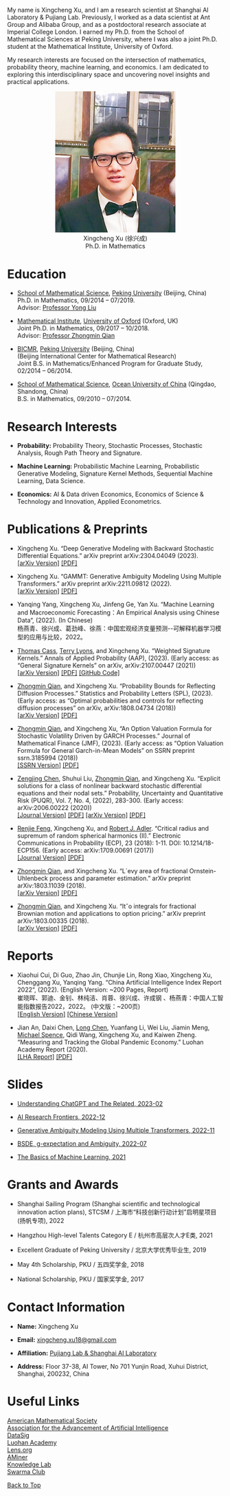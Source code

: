<a name="top"></a>
<!-- 注释
<span style="font-size:2em;text-align:center;display:block;">
[[**Home**](https://xingchengxu.github.io/)] 
[[**Research**](https://xingchengxu.github.io/Publications/)] 
[[**Contact**](https://xingchengxu.github.io/Contact/)]
</span>
-->

My name is Xingcheng Xu, and I am a research scientist at Shanghai AI Laboratory & Pujiang Lab. Previously, I worked as a data scientist at Ant Group and Alibaba Group, and as a postdoctoral research associate at Imperial College London. I earned my Ph.D. from the School of Mathematical Sciences at Peking University, where I was also a joint Ph.D. student at the Mathematical Institute, University of Oxford.

My research interests are focused on the intersection of mathematics, probability theory, machine learning, and economics. I am dedicated to exploring this interdisciplinary space and uncovering novel insights and practical applications.

<div align=center><img src="/IMG/Xingcheng-Xu-Photo.jpg" width="280" /></div>
<div align="center">Xingcheng Xu (徐兴成)<br> Ph.D. in Mathematics </div>

<a name="ZSHvN"></a>
# Education
* <a href="http://english.math.pku.edu.cn/" title="School of Mathematical Science" target="_blank">School of Mathematical Science</a>, <a href="https://english.pku.edu.cn/" title="Peking University" target="_blank">Peking University</a> (Beijing, China)<br />Ph.D. in Mathematics, 09/2014 – 07/2019.<br />Advisor: <a href="https://www.math.pku.edu.cn/teachers/liuyong/eindex.html" title="Professor Yong Liu" target="_blank">Professor Yong Liu</a>

* <a href="https://www.maths.ox.ac.uk/" title="Mathematical Institute" target="_blank">Mathematical Institute</a>, <a href="https://www.ox.ac.uk/" title="University of Oxford" target="_blank">University of Oxford</a> (Oxford, UK)<br />Joint Ph.D. in Mathematics, 09/2017 – 10/2018.<br />Advisor: <a href="https://www.maths.ox.ac.uk/people/zhongmin.qian" title="Professor Zhongmin Qian" target="_blank">Professor Zhongmin Qian</a>

* <a href="https://bicmr.pku.edu.cn/" title="BICMR" target="_blank">BICMR</a>, <a href="https://english.pku.edu.cn/" title="Peking University" target="_blank">Peking University</a> (Beijing, China)<br />(Beijing International Center for Mathematical Research)<br />Joint B.S. in Mathematics/Enhanced Program for Graduate Study, 02/2014 – 06/2014.

* <a href="http://eweb.ouc.edu.cn/ms/" title="School of Mathematical Science" target="_blank">School of Mathematical Science</a>, <a href="http://eweb.ouc.edu.cn/" title="Ocean University of China" target="_blank">Ocean University of China</a> (Qingdao, Shandong, China)<br />B.S. in Mathematics, 09/2010 – 07/2014.
<a name="LxM8F"></a>

# Research Interests
* **Probability:** Probability Theory, Stochastic Processes, Stochastic Analysis, Rough Path Theory and Signature.

* **Machine Learning:** Probabilistic Machine Learning, Probabilistic Generative Modeling, Signature Kernel Methods, Sequential Machine Learning, Data Science.

* **Economics:** AI & Data driven Economics, Economics of Science & Technology and Innovation, Applied Econometrics.
<a name="saCl1"></a>

# Publications & Preprints
* Xingcheng Xu. “Deep Generative Modeling with Backward Stochastic Differential Equations.” arXiv preprint arXiv:2304.04049 (2023).<br /><a href="https://arxiv.org/abs/2304.04049" title="[arXiv Version]" target="_blank">[arXiv Version]</a> <a href="https://arxiv.org/pdf/2304.04049.pdf" title="[PDF]" target="_blank">[PDF]</a>

* Xingcheng Xu. “GAMMT: Generative Ambiguity Modeling Using Multiple Transformers.” arXiv preprint arXiv:2211.09812 (2022).<br /><a href="https://arxiv.org/abs/2211.09812v2" title="[arXiv Version]" target="_blank">[arXiv Version]</a> <a href="https://arxiv.org/pdf/2211.09812v2.pdf" title="[PDF]" target="_blank">[PDF]</a>

* Yanqing Yang, Xingcheng Xu, Jinfeng Ge, Yan Xu. “Machine Learning and Macroeconomic Forecasting：An Empirical Analysis using Chinese Data“, (2022). (In Chinese)<br />
杨燕青、徐兴成、葛劲峰、徐燕：中国宏观经济变量预测--可解释机器学习模型的应用与比较，2022。

* <a href="https://www.imperial.ac.uk/people/thomas.cass" title="Thomas Cass" target="_blank">Thomas Cass</a>, <a href="https://www.maths.ox.ac.uk/people/terry.lyons" title="Terry Lyons" target="_blank">Terry Lyons</a>, and Xingcheng Xu. “Weighted Signature Kernels.” Annals of Applied Probability (AAP), (2023). (Early access: as “General Signature Kernels” on arXiv, arXiv:2107.00447 (2021)) <br /><a href="https://arxiv.org/abs/2107.00447" title="[arXiv Version]" target="_blank">[arXiv Version]</a> <a href="https://arxiv.org/pdf/2107.00447.pdf" title="[PDF]" target="_blank">[PDF]</a> <a href="https://github.com/xingchengxu/WSigKernel" title="[GitHub Code]" target="_blank">[GitHub Code]</a>

* <a href="https://www.maths.ox.ac.uk/people/zhongmin.qian" title="Zhongmin Qian" target="_blank">Zhongmin Qian</a>, and Xingcheng Xu. “Probability Bounds for Reflecting Diffusion Processes.” Statistics and Probability Letters (SPL), (2023). (Early access: as “Optimal probabilities and controls for reflecting diffusion processes” on arXiv, arXiv:1808.04734 (2018)) <br /><a href="https://arxiv.org/abs/1808.04734" title="[arXiv Version]" target="_blank">[arXiv Version]</a> <a href="https://arxiv.org/pdf/1808.04734.pdf" title="[PDF]" target="_blank">[PDF]</a>

* <a href="https://www.maths.ox.ac.uk/people/zhongmin.qian" title="Zhongmin Qian" target="_blank">Zhongmin Qian</a>, and Xingcheng Xu, “An Option Valuation Formula for Stochastic Volatility Driven by GARCH Processes.” Journal of Mathematical Finance (JMF), (2023). (Early access: as “Option Valuation Formula for General Garch-in-Mean Models” on SSRN preprint ssrn.3185994 (2018))<br /><a href="http://dx.doi.org/10.2139/ssrn.3185994" title="[SSRN Version]" target="_blank">[SSRN Version]</a> <a href="https://deliverypdf.ssrn.com/delivery.php?ID=033064094066086091107093122079077125028059005053019029122064111125113101107003080100056013012059041007046066097114079119021031112048062045006097006115118111109027079022001018105104072092090119008097065089114006025100022122022083001110127125011003082009&EXT=pdf&INDEX=TRUE" title="[PDF]" target="_blank">[PDF]</a>

* <a href="http://en.mis.sdu.edu.cn/People/Dinstinct_Scholars/Cheung_Kong_Scholar/Zengjing_CHEN/Basic_Information.htm" title="Zengjing Chen" target="_blank">Zengjing Chen</a>, Shuhui Liu, <a href="https://www.maths.ox.ac.uk/people/zhongmin.qian" title="Zhongmin Qian" target="_blank">Zhongmin Qian</a>, and Xingcheng Xu. “Explicit solutions for a class of nonlinear backward stochastic differential equations and their nodal sets.” Probability, Uncertainty and Quantitative Risk (PUQR), Vol. 7, No. 4, (2022), 283-300. (Early access: arXiv:2006.00222 (2020)) <br /><a href="https://www.aimsciences.org/article/doi/10.3934/puqr.2022017" title="[Journal Version]" target="_blank">[Journal Version]</a> <a href="https://www.aimsciences.org/article/doi/10.3934/puqr.2022017" title="[PDF]" target="_blank">[PDF]</a> <a href="https://arxiv.org/abs/2006.00222" title="[arXiv Version]" target="_blank">[arXiv Version]</a> <a href="https://arxiv.org/pdf/2006.00222.pdf" title="[PDF]" target="_blank">[PDF]</a>

* <a href="https://scholar.google.com/citations?user=VHndXCgAAAAJ&hl=zh-CN&oi=sra" title="Renjie Feng" target="_blank">Renjie Feng</a>, Xingcheng Xu, and <a href="https://robert.net.technion.ac.il/" title="Robert J. Adler" target="_blank">Robert J. Adler</a>. “Critical radius and supremum of random spherical harmonics (II).” Electronic Communications in Probability (ECP), 23 (2018): 1-11. DOI: 10.1214/18-ECP156. (Early access: arXiv:1709.00691 (2017))<br /><a href="https://projecteuclid.org/journals/electronic-communications-in-probability/volume-23/issue-none/Critical-radius-and-supremum-of-random-spherical-harmonics-II/10.1214/18-ECP156.full" title="[Journal Version]" target="_blank">[Journal Version]</a> <a href="https://arxiv.org/pdf/1709.00691.pdf" title="[PDF]" target="_blank">[PDF]</a>

* <a href="https://www.maths.ox.ac.uk/people/zhongmin.qian" title="Zhongmin Qian" target="_blank">Zhongmin Qian</a>, and Xingcheng Xu. “L´evy area of fractional Ornstein-Uhlenbeck process and parameter estimation.” arXiv preprint arXiv:1803.11039 (2018).<br /><a href="https://arxiv.org/abs/1803.11039" title="[arXiv Version]" target="_blank">[arXiv Version]</a> <a href="https://arxiv.org/pdf/1803.11039.pdf" title="[PDF]" target="_blank">[PDF]</a>

* <a href="https://www.maths.ox.ac.uk/people/zhongmin.qian" title="Zhongmin Qian" target="_blank">Zhongmin Qian</a>, and Xingcheng Xu. “Itˆo integrals for fractional Brownian motion and applications to option pricing.” arXiv preprint arXiv:1803.00335 (2018).<br /><a href="https://arxiv.org/abs/1803.00335" title="[arXiv Version]" target="_blank">[arXiv Version]</a> <a href="https://arxiv.org/pdf/1803.00335.pdf" title="[PDF]" target="_blank">[PDF]</a>

# Reports
* Xiaohui Cui, Di Guo, Zhao Jin, Chunjie Lin, Rong Xiao, Xingcheng Xu, Chenggang Xu, Yanqing Yang. “China Artificial Intelligence Index Report 2022“, (2022). (English Version: ~200 Pages, Report)<br />
崔晓晖、郭迪、金钊、林纯洁、肖蓉、徐兴成、许成钢 、杨燕青：中国人工智能指数报告2022，2022。 (中文版：~200页)<br />
<a href="https://xingchengxu.github.io/Publications/CAI2022-en.pdf" title="[English Version]" target="_blank">[English Version]</a> 
<a href="https://xingchengxu.github.io/Publications/CAI2022-cn.pdf" title="[Chinese Version]" target="_blank">[Chinese Version]</a>

* Jian An, Daixi Chen, <a href="https://www.luohanacademy.com/" title="Long Chen" target="_blank">Long Chen</a>, Yuanfang Li, Wei Liu, Jiamin Meng, <a href="https://www.gsb.stanford.edu/faculty-research/faculty/michael-spence" title="Michael Spence" target="_blank">Michael Spence</a>, Qidi Wang, Xingcheng Xu, and Kaiwen Zheng. “Measuring and Tracking the Global Pandemic Economy.” Luohan Academy Report (2020).<br /><a href="https://www.luohanacademy.com/research/reports/c68760b337b86d21" title="[LHA Report]" target="_blank">[LHA Report]</a> <a href="https://gw.alipayobjects.com/os/bmw-prod/6498ef8e-407d-4977-9dda-93ddeb73b37a.pdf" title="[PDF]" target="_blank">[PDF]</a>

# Slides
* <a href="https://xingchengxu.github.io/Slides/ChatGPT-Understanding-2023-XU.pdf" title="Understanding ChatGPT and The Related, 2023-02" target="_blank">Understanding ChatGPT and The Related, 2023-02</a>

* <a href="https://xingchengxu.github.io/Slides/AI-Frontiers-2022-XU.pdf" title="AI Research Frontiers, 2022-12" target="_blank">AI Research Frontiers, 2022-12</a>

* <a href="https://xingchengxu.github.io/Slides/AmbiguityTransformer-2022-XU.pdf" title="Generative Ambiguity Modeling Using Multiple Transformers, 2022-11" target="_blank">Generative Ambiguity Modeling Using Multiple Transformers, 2022-11</a>

* <a href="https://xingchengxu.github.io/Slides/BSDE-Ambiguity-2022-XU.pdf" title="BSDE, g-expectation and Ambiguity, 2022-07" target="_blank">BSDE, g-expectation and Ambiguity, 2022-07</a>

* <a href="https://xingchengxu.github.io/Slides/BasicsML-2021-XU.pdf" title="The Basics of Machine Learning, 2021" target="_blank">The Basics of Machine Learning, 2021</a>

# Grants and Awards
* Shanghai Sailing Program (Shanghai scientific and technological innovation action plans), STCSM / 上海市“科技创新行动计划”启明星项目(扬帆专项), 2022

* Hangzhou High-level Talents Category E / 杭州市高层次人才E类, 2021

* Excellent Graduate of Peking University / 北京大学优秀毕业生, 2019

* May 4th Scholarship, PKU / 五四奖学金, 2018

* National Scholarship, PKU / 国家奖学金, 2017

# Contact Information
* **Name:** Xingcheng Xu

* **Email:** xingcheng.xu18@gmail.com

* **Affiliation:** <a href="https://www.shlab.org.cn/" title="Pujiang Lab & Shanghai AI Laboratory" target="_blank">Pujiang Lab & Shanghai AI Laboratory</a>

* **Address:** Floor 37-38, AI Tower, No 701 Yunjin Road, Xuhui District, Shanghai, 200232, China

# Useful Links
<a href="http://www.ams.org/home/page" title="American Mathematical Society" target="_blank">American Mathematical Society</a><br >
<a href="https://www.aaai.org/" title="Association for the Advancement of Artificial Intelligence" target="_blank">Association for the Advancement of Artificial Intelligence</a><br >
<a href="https://www.datasig.ac.uk/" title="DataSig" target="_blank">DataSig</a><br >
<a href="https://www.luohanacademy.com/" title="Luohan Academy" target="_blank">Luohan Academy</a><br >
<a href="https://www.lens.org/" title="Lens.org" target="_blank">Lens.org</a><br >
<a href="https://www.aminer.cn/" title="AMiner" target="_blank">AMiner</a><br >
<a href="https://www.knowledgelab.org/" title="Knowledge Lab" target="_blank">Knowledge Lab</a><br >
<a href="https://swarma.org/" title="Swarma Club" target="_blank">Swarma Club</a><br >

<a href="#top">Back to Top</a>

<!-- 注释
[American Mathematical Society](http://www.ams.org/home/page)<br >
[Association for the Advancement of Artificial Intelligence](https://www.aaai.org/)<br >
[DataSig](https://www.datasig.ac.uk/)<br >
[Luohan Academy](https://www.luohanacademy.com/)<br >
[Lens.org](https://www.lens.org/)<br >
[AMiner](https://www.aminer.cn/)<br >
[Knowledge Lab](https://www.knowledgelab.org/)<br >
[Swarma Club](https://swarma.org/)<br >

<a href="" title="" target="_blank"></a>

[<div align=center><img src="https://github.com/xingchengxu/xingchengxu.github.io/blob/main/IMG/Xingcheng-Xu-Photo.jpg" width="320" /></div>](https://xingchengxu.github.io/ "Xingcheng Xu's Homepage")<br /><div align="center">Xingcheng Xu<br>徐兴成</div>
<span style="font-size:3em;">**WELCOME!**</span>
<div align="center"><span style="font-size:3em;">WELCOME!</span></div>
<h1 align="center"> Education </h1>

* [School of Mathematical Science](http://english.math.pku.edu.cn/), [Peking University](https://english.pku.edu.cn/) (Beijing, China)<br />Ph.D. in Mathematics, 09/2014 – 07/2019.<br />Advisor: [Professor Yong Liu](https://www.math.pku.edu.cn/teachers/liuyong/eindex.html)

* [Mathematical Institute](https://www.maths.ox.ac.uk/), [University of Oxford](https://www.ox.ac.uk/) (Oxford, UK)<br />Joint Ph.D. in Mathematics, 09/2017 – 10/2018.<br />Advisor: [Professor Zhongmin Qian](https://www.maths.ox.ac.uk/people/zhongmin.qian)

* [BICMR](https://bicmr.pku.edu.cn/), [Peking University](https://english.pku.edu.cn/) (Beijing, China)<br />(Beijing International Center for Mathematical Research)<br />Joint B.S. in Mathematics/Enhanced Program for Graduate Study, 02/2014 – 06/2014.

* [School of Mathematical Science](http://eweb.ouc.edu.cn/ms/), [Ocean University of China](http://eweb.ouc.edu.cn/) (Qingdao, Shandong, China)<br />B.S. in Mathematics, 09/2010 – 07/2014.
<a name="LxM8F"></a>

<style>
.front{
  background-color: "";
  border: solid 1px black;
  float: left;
}

.front img{
  float: right;
}

.front p{
  float: left;
}
</style>

<div class="front">
<img src="/IMG/Xingcheng-Xu-Photo.jpg" width="280" /></div>
<div class="front">
<p>I am Xingcheng Xu, a Researcher（研究员） at Shanghai AI Laboratory（上海人工智能实验室）& Pujiang Lab（浦江国家实验室）. I got my Ph.D. at the School of Mathematical Sciences at Peking University, and was a joint Ph.D. student at the Mathematical Institute, University of Oxford. My research interests focus on the intersection of mathematics, probability theory, machine learning and economics.
</p>
</div>
-->
